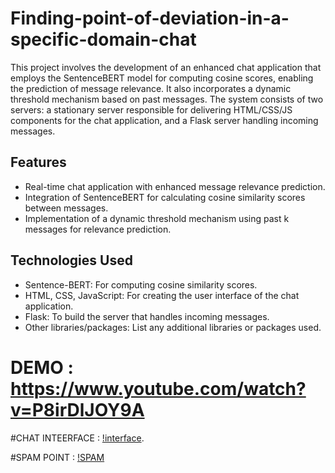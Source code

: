 # Finding-point-of-deviation-in-a-specific-domain-chat

This project involves the development of an enhanced chat application that employs the SentenceBERT model for computing cosine scores, enabling the prediction of message relevance. It also incorporates a dynamic threshold mechanism based on past messages. The system consists of two servers: a stationary server responsible for delivering HTML/CSS/JS components for the chat application, and a Flask server handling incoming messages.

## Features

- Real-time chat application with enhanced message relevance prediction.
- Integration of SentenceBERT for calculating cosine similarity scores between messages.
- Implementation of a dynamic threshold mechanism using past k messages for relevance prediction.

## Technologies Used

- Sentence-BERT: For computing cosine similarity scores.
- HTML, CSS, JavaScript: For creating the user interface of the chat application.
- Flask: To build the server that handles incoming messages.
- Other libraries/packages: List any additional libraries or packages used.


# DEMO : https://www.youtube.com/watch?v=P8irDlJOY9A

#CHAT INTEERFACE :
[!interface](https://github.com/rohith1002/Finding-point-of-deviation-in-a-specific-domain-chat/blob/main/interface.jpg).

#SPAM POINT :
[!SPAM](https://github.com/rohith1002/Finding-point-of-deviation-in-a-specific-domain-chat/blob/main/spam.PNG)
